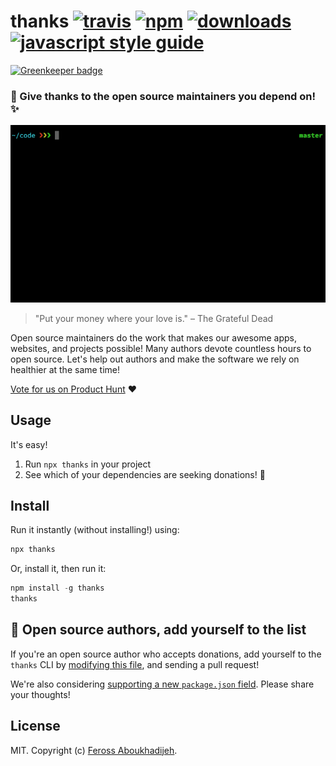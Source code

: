 # thanks [![travis][travis-image]][travis-url] [![npm][npm-image]][npm-url] [![downloads][downloads-image]][downloads-url] [![javascript style guide][standard-image]][standard-url]

[![Greenkeeper badge](https://badges.greenkeeper.io/feross/thanks.svg)](https://greenkeeper.io/)

[travis-image]: https://img.shields.io/travis/feross/thanks/master.svg
[travis-url]: https://travis-ci.org/feross/thanks
[npm-image]: https://img.shields.io/npm/v/thanks.svg
[npm-url]: https://npmjs.org/package/thanks
[downloads-image]: https://img.shields.io/npm/dm/thanks.svg
[downloads-url]: https://npmjs.org/package/thanks
[standard-image]: https://img.shields.io/badge/code_style-standard-brightgreen.svg
[standard-url]: https://standardjs.com

### 🙌 Give thanks to the open source maintainers you depend on! ✨

![example gif](img/example.gif)

> "Put your money where your love is."
> – The Grateful Dead

Open source maintainers do the work that makes our awesome apps, websites, and projects possible! Many authors devote countless hours to open source. Let's help out authors and make the software we rely on healthier at the same time!

[Vote for us on Product Hunt](https://www.producthunt.com/posts/thanks) ❤️

## Usage

It's easy!

1. Run `npx thanks` in your project
2. See which of your dependencies are seeking donations! 💸

## Install

Run it instantly (without installing!) using:

```js
npx thanks
```

Or, install it, then run it:

```js
npm install -g thanks
thanks
```

## 🌟 Open source authors, add yourself to the list

If you're an open source author who accepts donations, add yourself to the `thanks` CLI by [modifying this file](https://github.com/feross/thanks/blob/master/index.js), and sending a pull request!

We're also considering [supporting a new `package.json` field](https://github.com/feross/thanks/issues/2). Please share your thoughts!

## License

MIT. Copyright (c) [Feross Aboukhadijeh](https://feross.org).
